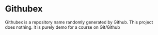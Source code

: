 # Githubex
Githubex is a repository name randomly generated by Github. This project does nothing. It is purely demo for a course on Git/Github